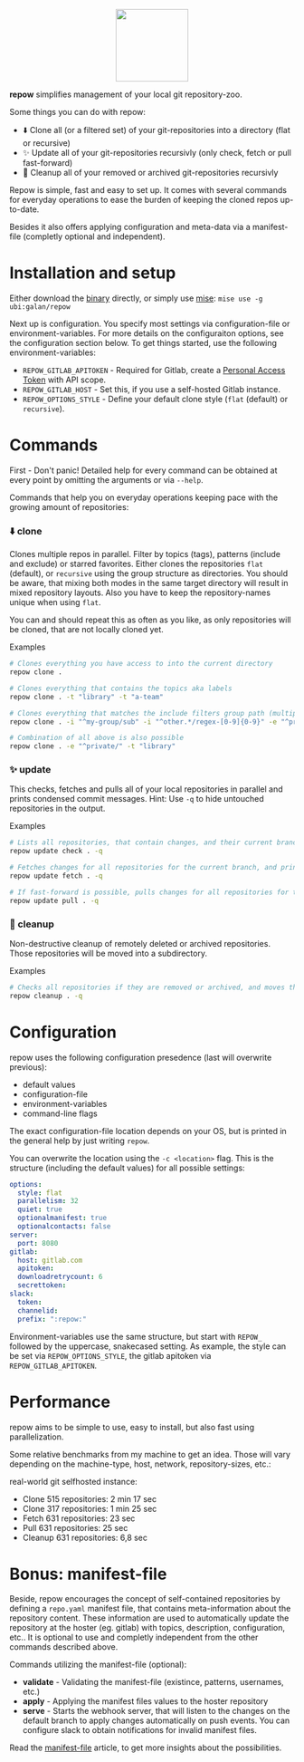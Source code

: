 <p align="center">
  <img src="media/repow-02-512.png" width="128">
</p>

**repow** simplifies management of your local git repository-zoo.

Some things you can do with repow:

* ⬇️ Clone all (or a filtered set) of your git-repositories into a directory (flat or recursive)
* ✨ Update all of your git-repositories recursivly (only check, fetch or pull fast-forward)
* 🧹 Cleanup all of your removed or archived git-repositories recursivly

Repow is simple, fast and easy to set up. It comes with several commands for everyday operations to ease the burden of keeping the cloned repos up-to-date.

Besides it also offers applying configuration and meta-data via a manifest-file (completly optional and independent).



# Installation and setup

Either download the [binary](https://github.com/galan/repow/releases) directly, or simply use [mise](https://mise.jdx.dev): `mise use -g ubi:galan/repow`

Next up is configuration. You specify most settings via configuration-file or environment-variables. For more details on the configuraiton options, see the configuration section below. To get things started, use the following environment-variables:

* `REPOW_GITLAB_APITOKEN` - Required for Gitlab, create a [Personal Access Token](https://gitlab.com/-/user_settings/personal_access_tokens) with API scope.
* `REPOW_GITLAB_HOST` - Set this, if you use a self-hosted Gitlab instance.
* `REPOW_OPTIONS_STYLE` - Define your default clone style (`flat` (default) or `recursive`).



# Commands
First - Don't panic! Detailed help for every command can be obtained at every point by omitting the arguments or via `--help`.

Commands that help you on everyday operations keeping pace with the growing amount of repositories:

### ⬇️ clone
Clones multiple repos in parallel. Filter by topics (tags), patterns (include and exclude) or starred favorites. Either clones the repositories `flat` (default), or `recursive` using the group structure as directories. You should be aware, that mixing both modes in the same target directory will result in mixed repository layouts. Also you have to keep the repository-names unique when using `flat`.

You can and should repeat this as often as you like, as only repositories will be cloned, that are not locally cloned yet.

Examples
```bash
# Clones everything you have access to into the current directory
repow clone . 

# Clones everything that contains the topics aka labels
repow clone . -t "library" -t "a-team"

# Clones everything that matches the include filters group path (multiple possible)
repow clone . -i "^my-group/sub" -i "^other.*/regex-[0-9]{0-9}" -e "^private/"

# Combination of all above is also possible
repow clone . -e "^private/" -t "library"
```


### ✨ update
This checks, fetches and pulls all of your local repositories in parallel and prints condensed commit messages. Hint: Use `-q` to hide untouched repositories in the output.

Examples
```bash
# Lists all repositories, that contain changes, and their current branch
repow update check . -q

# Fetches changes for all repositories for the current branch, and prints only those with changes
repow update fetch . -q

# If fast-forward is possible, pulls changes for all repositories for the current branch, and prints only those with changes
repow update pull . -q
```


### 🧹 cleanup
Non-destructive cleanup of remotely deleted or archived repositories. Those repositories will be moved into a subdirectory.

Examples
```bash
# Checks all repositories if they are removed or archived, and moves them non-destructive aside
repow cleanup . -q
```


# Configuration

repow uses the following configuration presedence (last will overwrite previous):
* default values
* configuration-file
* environment-variables
* command-line flags

The exact configuration-file location depends on your OS, but is printed in the general help by just writing `repow`.

You can overwrite the location using the `-c <location>` flag. This is the structure (including the default values) for all possible settings:

```yaml
options:
  style: flat
  parallelism: 32
  quiet: true
  optionalmanifest: true
  optionalcontacts: false
server:
  port: 8080
gitlab:
  host: gitlab.com
  apitoken:
  downloadretrycount: 6
  secrettoken:
slack:
  token:
  channelid:
  prefix: ":repow:"
```

Environment-variables use the same structure, but start with `REPOW_` followed by the uppercase, snakecased setting. As example, the style can be set via `REPOW_OPTIONS_STYLE`, the gitlab apitoken via `REPOW_GITLAB_APITOKEN`.


# Performance
repow aims to be simple to use, easy to install, but also fast using parallelization.

Some relative benchmarks from my machine to get an idea. Those will vary depending on the machine-type, host, network, repository-sizes, etc.:

real-world git selfhosted instance:
* Clone 515 repositories: 2 min 17 sec
* Clone 317 repositories: 1 min 25 sec 
* Fetch 631 repositories: 23 sec
* Pull 631 repositories: 25 sec
* Cleanup 631 repositories: 6,8 sec


# Bonus: manifest-file

Beside, repow encourages the concept of self-contained repositories by defining a `repo.yaml` manifest file, that contains meta-information about the repository content. These information are used to automatically update the repository at the hoster (eg. gitlab) with topics, description, configuration, etc.. It is optional to use and completly independent from the other commands described above.

Commands utilizing the manifest-file (optional):
* **validate** - Validating the manifest-file (existince, patterns, usernames, etc.)
* **apply** - Applying the manifest files values to the hoster repository
* **serve** - Starts the webhook server, that will listen to the changes on the default branch to apply changes automatically on push events. You can configure slack to obtain notifications for invalid manifest files.

Read the [manifest-file](https://github.com/galan/repow/blob/master/documentation/repow.yaml-manifest.md) article, to get more insights about the possibilities.
